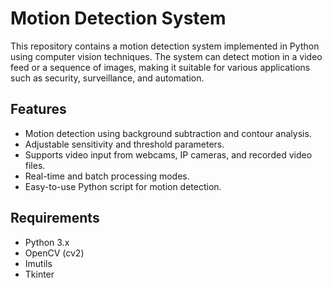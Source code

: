 # Motion Detection System

This repository contains a motion detection system implemented in Python using computer vision techniques. The system can detect motion in a video feed or a sequence of images, making it suitable for various applications such as security, surveillance, and automation.

## Features

- Motion detection using background subtraction and contour analysis.
- Adjustable sensitivity and threshold parameters.
- Supports video input from webcams, IP cameras, and recorded video files.
- Real-time and batch processing modes.
- Easy-to-use Python script for motion detection.

## Requirements

- Python 3.x
- OpenCV (cv2)
- Imutils
- Tkinter
